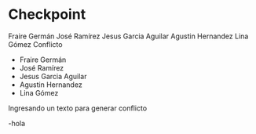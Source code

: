 # Checkpoint


Fraire Germán
José Ramírez
Jesus Garcia Aguilar
Agustin Hernandez
Lina Gómez
Conflicto

- Fraire Germán
- José Ramírez
- Jesus Garcia Aguilar
- Agustin Hernandez
- Lina Gómez

Ingresando un texto para generar conflicto

-hola

